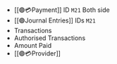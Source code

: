 - [[🟣💳Payment]] ID `M21` Both side
- [[🟣Journal Entries]] IDs `M21`
- Transactions
- Authorised Transactions
- Amount Paid
- [[🟣💳Provider]]